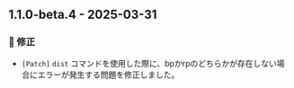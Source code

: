 ## 1.1.0-beta.4 - 2025-03-31

### 🐛 修正

- `[Patch]` `dist` コマンドを使用した際に、bpかrpのどちらかが存在しない場合にエラーが発生する問題を修正しました。
